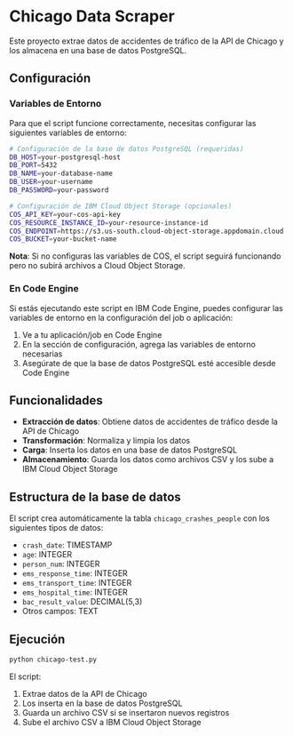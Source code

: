 # Chicago Data Scraper

Este proyecto extrae datos de accidentes de tráfico de la API de Chicago y los almacena en una base de datos PostgreSQL.

## Configuración

### Variables de Entorno

Para que el script funcione correctamente, necesitas configurar las siguientes variables de entorno:

```bash
# Configuración de la base de datos PostgreSQL (requeridas)
DB_HOST=your-postgresql-host
DB_PORT=5432
DB_NAME=your-database-name
DB_USER=your-username
DB_PASSWORD=your-password

# Configuración de IBM Cloud Object Storage (opcionales)
COS_API_KEY=your-cos-api-key
COS_RESOURCE_INSTANCE_ID=your-resource-instance-id
COS_ENDPOINT=https://s3.us-south.cloud-object-storage.appdomain.cloud
COS_BUCKET=your-bucket-name
```

**Nota**: Si no configuras las variables de COS, el script seguirá funcionando pero no subirá archivos a Cloud Object Storage.

### En Code Engine

Si estás ejecutando este script en IBM Code Engine, puedes configurar las variables de entorno en la configuración del job o aplicación:

1. Ve a tu aplicación/job en Code Engine
2. En la sección de configuración, agrega las variables de entorno necesarias
3. Asegúrate de que la base de datos PostgreSQL esté accesible desde Code Engine

## Funcionalidades

- **Extracción de datos**: Obtiene datos de accidentes de tráfico desde la API de Chicago
- **Transformación**: Normaliza y limpia los datos
- **Carga**: Inserta los datos en una base de datos PostgreSQL
- **Almacenamiento**: Guarda los datos como archivos CSV y los sube a IBM Cloud Object Storage

## Estructura de la base de datos

El script crea automáticamente la tabla `chicago_crashes_people` con los siguientes tipos de datos:

- `crash_date`: TIMESTAMP
- `age`: INTEGER
- `person_num`: INTEGER
- `ems_response_time`: INTEGER
- `ems_transport_time`: INTEGER
- `ems_hospital_time`: INTEGER
- `bac_result_value`: DECIMAL(5,3)
- Otros campos: TEXT

## Ejecución

```bash
python chicago-test.py
```

El script:
1. Extrae datos de la API de Chicago
2. Los inserta en la base de datos PostgreSQL
3. Guarda un archivo CSV si se insertaron nuevos registros
4. Sube el archivo CSV a IBM Cloud Object Storage 